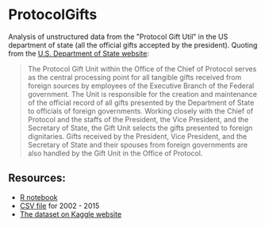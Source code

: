 # ProtocolGifts
Analysis of unstructured data from the "Protocol Gift Util" in the US department of state (all the official gifts accepted by the president). Quoting from the [U.S. Department of State website](http://www.state.gov/s/cpr/c29447.htm):

> The Protocol Gift Unit within the Office of the Chief of Protocol serves as the central processing point for all tangible gifts received from foreign sources by employees of the Executive Branch of the Federal government. The Unit is responsible for the creation and maintenance of the official record of all gifts presented by the Department of State to officials of foreign governments. Working closely with the Chief of Protocol and the staffs of the President, the Vice President, and the Secretary of State, the Gift Unit selects the gifts presented to foreign dignitaries. Gifts received by the President, Vice President, and the Secretary of State and their spouses from foreign governments are also handled by the Gift Unit in the Office of Protocol. 


## Resources: 
- [R notebook](https://github.com/ytoren/ProtocolGifts/blob/master/ProtocolGifts.Rmd)
- [CSV file](/ProtocolGifts/protocol_gifts_2002_2015.csv) for 2002 - 2015
- [The dataset on Kaggle website](https://www.kaggle.com/ytoren/protocol-gifts)
